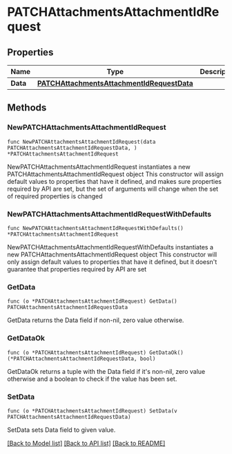 # PATCHAttachmentsAttachmentIdRequest

## Properties

Name | Type | Description | Notes
------------ | ------------- | ------------- | -------------
**Data** | [**PATCHAttachmentsAttachmentIdRequestData**](PATCHAttachmentsAttachmentIdRequestData.md) |  | 

## Methods

### NewPATCHAttachmentsAttachmentIdRequest

`func NewPATCHAttachmentsAttachmentIdRequest(data PATCHAttachmentsAttachmentIdRequestData, ) *PATCHAttachmentsAttachmentIdRequest`

NewPATCHAttachmentsAttachmentIdRequest instantiates a new PATCHAttachmentsAttachmentIdRequest object
This constructor will assign default values to properties that have it defined,
and makes sure properties required by API are set, but the set of arguments
will change when the set of required properties is changed

### NewPATCHAttachmentsAttachmentIdRequestWithDefaults

`func NewPATCHAttachmentsAttachmentIdRequestWithDefaults() *PATCHAttachmentsAttachmentIdRequest`

NewPATCHAttachmentsAttachmentIdRequestWithDefaults instantiates a new PATCHAttachmentsAttachmentIdRequest object
This constructor will only assign default values to properties that have it defined,
but it doesn't guarantee that properties required by API are set

### GetData

`func (o *PATCHAttachmentsAttachmentIdRequest) GetData() PATCHAttachmentsAttachmentIdRequestData`

GetData returns the Data field if non-nil, zero value otherwise.

### GetDataOk

`func (o *PATCHAttachmentsAttachmentIdRequest) GetDataOk() (*PATCHAttachmentsAttachmentIdRequestData, bool)`

GetDataOk returns a tuple with the Data field if it's non-nil, zero value otherwise
and a boolean to check if the value has been set.

### SetData

`func (o *PATCHAttachmentsAttachmentIdRequest) SetData(v PATCHAttachmentsAttachmentIdRequestData)`

SetData sets Data field to given value.



[[Back to Model list]](../README.md#documentation-for-models) [[Back to API list]](../README.md#documentation-for-api-endpoints) [[Back to README]](../README.md)


